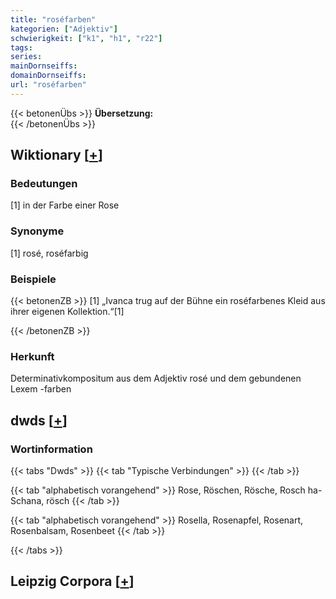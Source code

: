```yaml
---
title: "roséfarben"
kategorien: ["Adjektiv"]
schwierigkeit: ["k1", "h1", "r22"]
tags:
series:
mainDornseiffs:
domainDornseiffs:
url: "roséfarben"
---
```


{{< betonenÜbs >}}
**Übersetzung:**  
{{< /betonenÜbs >}}

## Wiktionary [[+](https://de.wiktionary.org/wiki/roséfarben)]

### Bedeutungen
[1] in der Farbe einer Rose  

### Synonyme
[1] rosé, roséfarbig  

### Beispiele
{{< betonenZB >}}
[1] „Ivanca trug auf der Bühne ein roséfarbenes Kleid aus ihrer eigenen Kollektion.“[1]  

{{< /betonenZB >}}
### Herkunft
Determinativkompositum aus dem Adjektiv rosé und dem gebundenen Lexem -farben  



## dwds [[+](https://www.dwds.de/wb/roséfarben)]

### Wortinformation
{{< tabs "Dwds" >}}
{{< tab "Typische Verbindungen" >}}
{{< /tab >}}

{{< tab "alphabetisch vorangehend" >}}
Rose, Röschen, Rösche, Rosch ha-Schana, rösch
{{< /tab >}}

{{< tab "alphabetisch vorangehend" >}}
Rosella, Rosenapfel, Rosenart, Rosenbalsam, Rosenbeet
{{< /tab >}}

{{< /tabs >}}

## Leipzig Corpora [[+](https://corpora.uni-leipzig.de/en/res?word=roséfarben&corpusId=deu_newscrawl-public_2018)]

